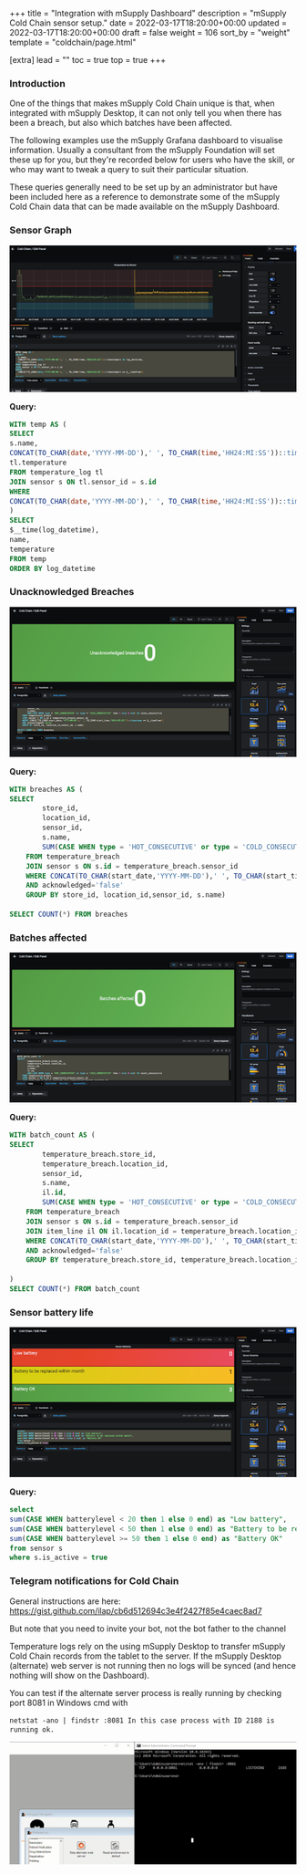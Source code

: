 +++
title = "Integration with mSupply Dashboard"
description = "mSupply Cold Chain sensor setup."
date = 2022-03-17T18:20:00+00:00
updated = 2022-03-17T18:20:00+00:00
draft = false
weight = 106
sort_by = "weight"
template = "coldchain/page.html"

[extra]
lead = ""
toc = true
top = true
+++


### Introduction
One of the things that makes mSupply Cold Chain unique is that, when integrated with mSupply Desktop, it can not only tell you when there has been a breach, but also which batches have been affected.

The following examples use the mSupply Grafana dashboard to visualise information. Usually a consultant from the mSupply Foundation will set these up for you, but they're recorded below for users who have the skill, or who may want to tweak a query to suit their particular situation.

These queries generally need to be set up by an administrator but have been included here as a reference to demonstrate some of the mSupply Cold Chain data that can be made available on the mSupply Dashboard.

### Sensor Graph

![Dashboard Sensor Graph!](images/dashboard_sensor_graph.png)

**Query:**

``` sql
WITH temp AS (
SELECT 
s.name,
CONCAT(TO_CHAR(date,'YYYY-MM-DD'),' ', TO_CHAR(time,'HH24:MI:SS'))::timestamptz AS log_datetime,
tl.temperature 
FROM temperature_log tl 
JOIN sensor s ON tl.sensor_id = s.id 
WHERE
CONCAT(TO_CHAR(date,'YYYY-MM-DD'),' ', TO_CHAR(time,'HH24:MI:SS'))::timestamptz >= $__timeFrom() 
)
SELECT
$__time(log_datetime),
name,
temperature
FROM temp
ORDER BY log_datetime
```

### Unacknowledged Breaches

![Unacknowledged Breaches!](images/unacknowledged_breaches_dashboard.png)

**Query:**

``` sql 
WITH breaches AS (
SELECT 
        store_id, 
        location_id, 
        sensor_id,
        s.name,
        SUM(CASE WHEN type = 'HOT_CONSECUTIVE' or type = 'COLD_CONSECUTIVE' then 1 else 0 end) AS count_consecutive
    FROM temperature_breach 
    JOIN sensor s ON s.id = temperature_breach.sensor_id
    WHERE CONCAT(TO_CHAR(start_date,'YYYY-MM-DD'),' ', TO_CHAR(start_time,'HH24:MI:SS'))::timestamp >= $__timeFrom() 
    AND acknowledged='false'
    GROUP BY store_id, location_id,sensor_id, s.name)

SELECT COUNT(*) FROM breaches

```

### Batches affected

![Batches affected!](images/batches_affected_dashboard.png)

**Query:**

``` sql
WITH batch_count AS (
SELECT
        temperature_breach.store_id, 
        temperature_breach.location_id, 
        sensor_id,
        s.name,
        il.id,
        SUM(CASE WHEN type = 'HOT_CONSECUTIVE' or type = 'COLD_CONSECUTIVE' then 1 else 0 end) AS count_consecutive
    FROM temperature_breach 
    JOIN sensor s ON s.id = temperature_breach.sensor_id
    JOIN item_line il ON il.location_id = temperature_breach.location_id
    WHERE CONCAT(TO_CHAR(start_date,'YYYY-MM-DD'),' ', TO_CHAR(start_time,'HH24:MI:SS'))::timestamp >= $__timeFrom() 
    AND acknowledged='false'
    GROUP BY temperature_breach.store_id, temperature_breach.location_id,sensor_id, s.name, il.id

)
SELECT COUNT(*) FROM batch_count
```

### Sensor battery life

![Sensor battery life!](images/sensor_batter_life_dashboard.png)

**Query:**

``` sql
select 
sum(CASE WHEN batterylevel < 20 then 1 else 0 end) as "Low battery",
sum(CASE WHEN batterylevel < 50 then 1 else 0 end) as "Battery to be replaced within month",
sum(CASE WHEN batterylevel >= 50 then 1 else 0 end) as "Battery OK"
from sensor s
where s.is_active = true 

```

### Telegram notifications for Cold Chain

General instructions are here: https://gist.github.com/ilap/cb6d512694c3e4f2427f85e4caec8ad7

But note that you need to invite your bot, not the bot father to the channel

Temperature logs rely on the using mSupply Desktop to transfer mSupply Cold Chain records from the tablet to the server. If the mSupply Desktop (alternate) web server is not running then no logs will be synced (and hence nothing will show on the Dashboard).

You can test if the alternate server process is really running by checking port 8081 in Windows cmd with 
```
netstat -ano | findstr :8081 In this case process with ID 2188 is running ok. 
```

![Hey mSupply Desktop- you serving today?!](images/alternate_server_test.png)
